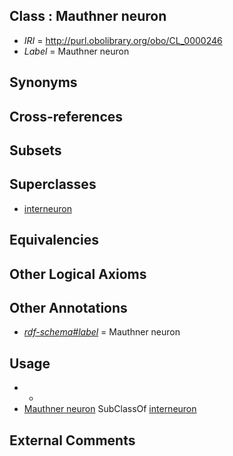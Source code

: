 
## Class : Mauthner neuron

 * *IRI* = http://purl.obolibrary.org/obo/CL_0000246
 * *Label* = Mauthner neuron

## Synonyms


## Cross-references


## Subsets


## Superclasses

 * [interneuron](../../CL/99/CL_0000099.md)

## Equivalencies


## Other Logical Axioms


## Other Annotations

 * *[rdf-schema#label](../../el/rdf-schema#label.md)* = Mauthner neuron

## Usage

 * -
 * [Mauthner neuron](../../CL/46/CL_0000246.md) SubClassOf [interneuron](../../CL/99/CL_0000099.md)

## External Comments

